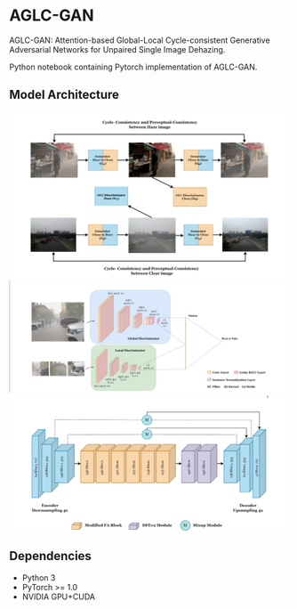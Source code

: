 # AGLC-GAN
AGLC-GAN: Attention-based Global-Local Cycle-consistent Generative Adversarial Networks for Unpaired Single Image Dehazing.

Python notebook containing Pytorch implementation of AGLC-GAN.

## Model Architecture

![App Screenshot](samples/mymodel_cycle.png)
![App Screenshot](samples/mymodel_discriminator.png)
![App Screenshot](samples/mymodel_generator.png)

## Dependencies

- Python 3
- PyTorch >= 1.0
- NVIDIA GPU+CUDA

